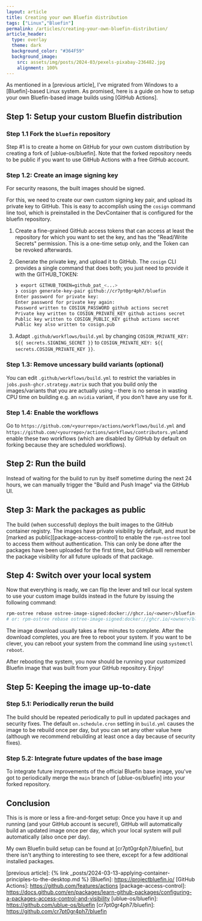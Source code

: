 ```yaml
---
layout: article
title: Creating your own Bluefin distribution
tags: ["Linux","Bluefin"]
permalink: /articles/creating-your-own-bluefin-distribution/
article_header:
  type: overlay
  theme: dark
  background_color: "#364F59"
  background_image:
    src: assets/img/posts/2024-03/pexels-pixabay-236482.jpg
    alignment: 100%
---
```


As mentioned in a [previous article],
I've migrated from Windows to a [Bluefin]-based Linux system.
As promised, here is a guide on how to setup your own Bluefin-based image builds using [GitHub Actions].

## Step 1: Setup your custom Bluefin distribution

### Step 1.1 Fork the `bluefin` repository

Step #1 is to create a home on GitHub for your own custom distribution by creating a fork of [ublue-os/bluefin].
Note that the forked repository needs to be public if you want to use GitHub Actions with a free GitHub account.


### Step 1.2: Create an image signing key

For security reasons, the built images should be signed.

For this, we need to create our own custom signing key pair, and upload its private key to GitHub.
This is easy to accomplish using the `cosign` command line tool,
which is preinstalled in the DevContainer that is configured for the bluefin repository.

1. Create a fine-grained GitHub access tokens that can access at least the repository
   for which you want to set the key, and has the "Read/Write Secrets" permission.
   This is a one-time setup only, and the Token can be revoked afterwards.

2. Generate the private key, and upload it to GitHub.
   The `cosign` CLI provides a single command that does both; you just need to provide it with the GITHUB_TOKEN:
   ```bash
   ❯ export GITHUB_TOKEN=github_pat_<...>
   ❯ cosign generate-key-pair github://cr7pt0gr4ph7/bluefin
   Enter password for private key: 
   Enter password for private key again: 
   Password written to COSIGN_PASSWORD github actions secret
   Private key written to COSIGN_PRIVATE_KEY github actions secret
   Public key written to COSIGN_PUBLIC_KEY github actions secret
   Public key also written to cosign.pub
   ```

3. Adapt `.github/workflows/build.yml` by changing `COSIGN_PRIVATE_KEY: ${{ secrets.SIGNING_SECRET }}` to `COSIGN_PRIVATE_KEY: ${{ secrets.COSIGN_PRIVATE_KEY }}`.

### Step 1.3: Remove uncessary build variants (optional)

You can edit `.github/workflows/build.yml` to restrict the variables in `jobs.push-ghcr.strategy.matrix`
such that you build only the images/variants that you are actually using &ndash;
there is no sense in wasting CPU time on building e.g. an `nvidia` variant,
if you don't have any use for it.

### Step 1.4: Enable the workflows

Go to `https://github.com/<yourrepo>/actions/workflows/build.yml` and `https://github.com/<yourrepo>/actions/workflows/contributors.yml`and enable these two workflows (which are disabled by GitHub by default on forking because they are scheduled workflows).

## Step 2: Run the build

Instead of waiting for the build to run by itself sometime during the next 24 hours,
we can manually trigger the "Build and Push Image" via the GitHub UI.

## Step 3: Mark the packages as public

The build (when successful) deploys the built images to the GitHub container registry.
The images have private visibility by default, and must be [marked as public][package-access-control] to enable the `rpm-ostree` tool to access them without authentication.
This can only be done after the packages have been uploaded for the first time,
but GitHub will remember the package visibility for all future uploads of that package.

## Step 4: Switch over your local system

Now that everything is ready, we can flip the lever and tell our local system to use your custom image builds instead in the future by issuing the following command:

```bash
rpm-ostree rebase ostree-image-signed:docker://ghcr.io/<owner>/bluefin-dx:gts
# or: rpm-ostree rebase ostree-image-signed:docker://ghcr.io/<owner>/bluefin:gts
```

The image download usually takes a few minutes to complete.
After the download completes, you are free to reboot your system.
If you want to be clever, you can reboot your system from the command line using `systemctl reboot`.

After rebooting the system, you now should be running your customized Bluefin image that was built from your GitHub repository.
Enjoy!

## Step 5: Keeping the image up-to-date

### Step 5.1: Periodically rerun the build

The build should be repeated periodically to pull in updated packages and security fixes.
The default `on.schedule.cron` setting in `build.yml` causes the image to be rebuild once per day,
but you can set any other value here (although we recommend rebuilding at least once a day because of security fixes).

### Step 5.2: Integrate future updates of the base image

To integrate future improvements of the official Bluefin base image,
you've got to periodically merge the `main` branch of [ublue-os/bluefin]
into your forked repository.

## Conclusion

This is is more or less a fire-and-forget setup: Once you have it up and running (and your GitHub account is secure!),
GitHub will automatically build an updated image once per day, which your local system will pull automatically
(also once per day).

My own Bluefin build setup can be found at [cr7pt0gr4ph7/bluefin], but there isn't anything to interesting to see there,
except for a few additional installed packages.

[previous article]: {% link _posts/2024-03-13-applying-container-principles-to-the-desktop.md %}
[Bluefin]: https://projectbluefin.io/
[GitHub Actions]: https://github.com/features/actions
[package-access-control]: https://docs.github.com/en/packages/learn-github-packages/configuring-a-packages-access-control-and-visibility
[ublue-os/bluefin]: https://github.com/ublue-os/bluefin
[cr7pt0gr4ph7/bluefin]: https://github.com/cr7pt0gr4ph7/bluefin
